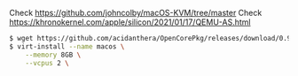 Check https://github.com/johncolby/macOS-KVM/tree/master
Check https://khronokernel.com/apple/silicon/2021/01/17/QEMU-AS.html

```sh
$ wget https://github.com/acidanthera/OpenCorePkg/releases/download/0.9.7/OpenCore-0.9.7-DEBUG.zip
$ virt-install --name macos \
    --memory 8GB \
    --vcpus 2 \
```